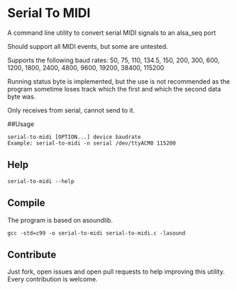 # Serial To MIDI
A command line utility to convert serial MIDI signals to an alsa_seq port

Should support all MIDI events, but some are untested.

Supports the following baud rates: 50, 75, 110, 134.5, 150, 200, 300, 600, 1200, 1800, 2400, 4800, 9600, 19200, 38400, 115200

Running status byte is implemented, but the use is not recommended as the program sometime loses track which the first and which the second data byte was.

Only receives from serial, cannot send to it.

##Usage

	serial-to-midi [OPTION...] device baudrate
	Example: serial-to-midi -n serial /dev/ttyACM0 115200

## Help

	serial-to-midi --help

## Compile
The program is based on asoundlib.

	gcc -std=c99 -o serial-to-midi serial-to-midi.c -lasound

## Contribute

Just fork, open issues and open pull requests to help improving this utility. Every contribution is welcome.
